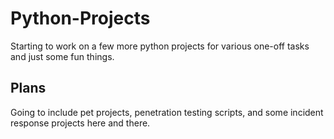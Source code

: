 # Python-Projects

Starting to work on a few more python projects for various one-off tasks and just some fun things.

## Plans

Going to include pet projects, penetration testing scripts, and some incident response projects here and there. 
